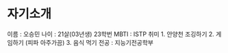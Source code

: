 # 자기소개

이름 : 오승민    나이 : 21살(03년생) 23학번    MBTI : ISTP   취미 1. 안양천 조깅하기 2. 게임하기 (피파 아주가끔) 3. 음식 먹기      전공 : 지능기전공학부
